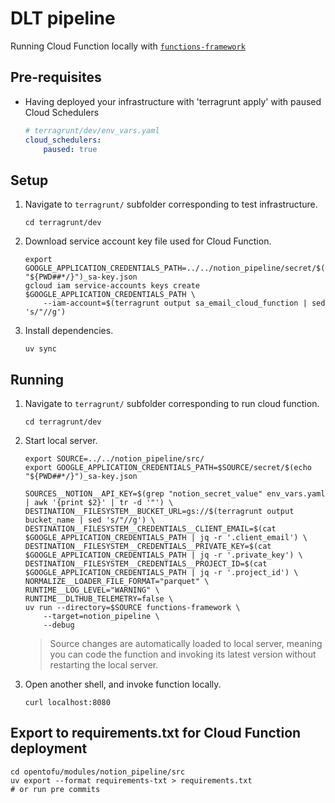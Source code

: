 # DLT pipeline

Running Cloud Function locally with [`functions-framework`]

## Pre-requisites

- Having deployed your infrastructure with 'terragrunt apply' with paused Cloud Schedulers

    ```yaml
    # terragrunt/dev/env_vars.yaml
    cloud_schedulers:
        paused: true
    ```

## Setup

1. Navigate to `terragrunt/` subfolder corresponding to test infrastructure.

    ```shell
    cd terragrunt/dev
    ```

2. Download service account key file used for Cloud Function.

    ```shell
    export GOOGLE_APPLICATION_CREDENTIALS_PATH=../../notion_pipeline/secret/$(echo "${PWD##*/}")_sa-key.json
    gcloud iam service-accounts keys create $GOOGLE_APPLICATION_CREDENTIALS_PATH \
        --iam-account=$(terragrunt output sa_email_cloud_function | sed 's/"//g')
    ```

3. Install dependencies.

    ```shell
    uv sync
    ```

## Running

1. Navigate to `terragrunt/` subfolder corresponding to run cloud function.

    ```shell
    cd terragrunt/dev
    ```

2. Start local server.

    ```shell
    export SOURCE=../../notion_pipeline/src/
    export GOOGLE_APPLICATION_CREDENTIALS_PATH=$SOURCE/secret/$(echo "${PWD##*/}")_sa-key.json

    SOURCES__NOTION__API_KEY=$(grep "notion_secret_value" env_vars.yaml | awk '{print $2}' | tr -d '"') \
    DESTINATION__FILESYSTEM__BUCKET_URL=gs://$(terragrunt output bucket_name | sed 's/"//g') \
    DESTINATION__FILESYSTEM__CREDENTIALS__CLIENT_EMAIL=$(cat $GOOGLE_APPLICATION_CREDENTIALS_PATH | jq -r '.client_email') \
    DESTINATION__FILESYSTEM__CREDENTIALS__PRIVATE_KEY=$(cat $GOOGLE_APPLICATION_CREDENTIALS_PATH | jq -r '.private_key') \
    DESTINATION__FILESYSTEM__CREDENTIALS__PROJECT_ID=$(cat $GOOGLE_APPLICATION_CREDENTIALS_PATH | jq -r '.project_id') \
    NORMALIZE__LOADER_FILE_FORMAT="parquet" \
    RUNTIME__LOG_LEVEL="WARNING" \
    RUNTIME__DLTHUB_TELEMETRY=false \
    uv run --directory=$SOURCE functions-framework \
        --target=notion_pipeline \
        --debug
    ```

    > Source changes are automatically loaded to local server, meaning you can code the function and invoking its latest version without restarting the local server.

3. Open another shell, and invoke function locally.

    ```shell
    curl localhost:8080
    ```

## Export to requirements.txt for Cloud Function deployment

```shell
cd opentofu/modules/notion_pipeline/src
uv export --format requirements-txt > requirements.txt
# or run pre commits
```

[`functions-framework`]: https://github.com/GoogleCloudPlatform/functions-framework-python
